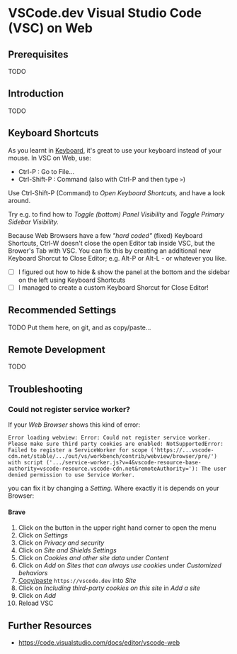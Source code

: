 # VSCode.dev Visual Studio Code (VSC) on Web

## Prerequisites

TODO

## Introduction

TODO

## Keyboard Shortcuts

As you learnt in [Keyboard](../keyboard/), it's great to use your keyboard instead of your mouse. In VSC on Web, use:

* Ctrl-P : Go to File...
* Ctrl-Shift-P : Command (also with Ctrl-P and then type `>`)

Use Ctrl-Shift-P (Command) to _Open Keyboard Shortcuts,_ and have a look around.

Try e.g. to find how to _Toggle (bottom) Panel Visibility_ and _Toggle Primary Sidebar Visibility._

Because Web Browsers have a few _"hard coded"_ (fixed) Keyboard Shortcuts, Ctrl-W doesn't close the open Editor tab inside VSC, but the Brower's Tab with VSC.
You can fix this by creating an additional new Keyboard Shorcut to Close Editor; e.g. Alt-P or Alt-L - or whatever you like.

* [ ] I figured out how to hide & show the panel at the bottom and the sidebar on the left using Keyboard Shortcuts
* [ ] I managed to create a custom Keyboard Shorcut for Close Editor!

## Recommended Settings

TODO Put them here, on git, and as copy/paste...

## Remote Development

TODO

## Troubleshooting

### Could not register service worker?

If your _Web Browser_ shows this kind of error:

`Error loading webview: Error: Could not register service worker. Please make sure third party cookies are enabled: NotSupportedError: Failed to register a ServiceWorker for scope ('https://...vscode-cdn.net/stable/.../out/vs/workbench/contrib/webview/browser/pre/') with script ('.../service-worker.js?v=4&vscode-resource-base-authority=vscode-resource.vscode-cdn.net&remoteAuthority='): The user denied permission to use Service Worker.`

you can fix it by changing a _Setting._ Where exactly it is depends on your Browser:

#### Brave

1. Click on the button in the upper right hand corner to open the menu
1. Click on _Settings_
1. Click on _Privacy and security_
1. Click on _Site and Shields Settings_
1. Click on _Cookies and other site data_ under _Content_
1. Click on _Add_ on _Sites that can always use cookies_ under _Customized behaviors_
1. [Copy/paste](../keyboard/codelab.en.md) `https://vscode.dev` into _Site_
1. Click on _Including third-party cookies on this site_ in _Add a site_
1. Click on _Add_
1. Reload VSC

<!-- Screenshot? -->

## Further Resources

* https://code.visualstudio.com/docs/editor/vscode-web
